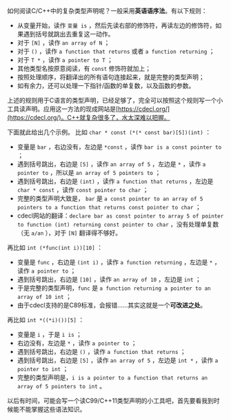 如何阅读C/C++中的复杂类型声明呢？一般采用**英语语序法**。有以下规则：
- 从变量开始，读作 `变量 is` ，然后先读右部的修饰符，再读左边的修饰符，如果遇到括号就跳出去重复这一动作。
- 对于 `[N]` ，读作 `an array of N` ；
- 对于 `()` ，读作 `a function that returns` 或者 `a function returning` ；
- 对于 `T *` ，读作 `a pointer to T` ；
- 其他类型名按原意阅读，有 `const` 修饰符就加上；
- 按照处理顺序，将翻译出的所有语句连接起来，就是完整的类型声明；
- 如有余力，还可以处理一下指针/函数的单复数，以及函数的参数。 <b></b> <b></b>

上述的规则用于C语言的类型声明，已经足够了，完全可以按照这个规则写一个小工具读声明。应用这一方法的现成网站是[https://cdecl.org/](https://cdecl.org/)。C++就复杂很多了，水太深难以把握。

下面就此给出几个示例。 比如 `char * const (*(* const bar)[5])(int)` ：
- 变量是 `bar` ，右边没有，左边是 `*const` ，读作 `bar is a const pointer to` ；
- 遇到括号跳出，右边是 `[5]` ，读作 `an array of 5` ，左边是 `*` ，读作 `a pointer to` ，所以是 `an array of 5 pointers to` ；
- 遇到括号跳出，右边是 `(int)` ，读作 `a function that returns` ，左边是 `char * const` ，读作 `const pointer to char` ；
- 完整的类型声明大致是， `bar` 是 `a const pointer to an array of 5 pointers to a function that returns const pointer to char` ；
- cdecl网站的翻译：`declare bar as const pointer to array 5 of pointer to function (int) returning const pointer to char` ，没有处理单复数（无 `a/an` ），对于 `[N]` 翻译得不够好。 

再比如 `int (*func(int i))[10]` ：
- 变量是 `func` ，右边是 `(int i)` ，读作 `a function returning` ，左边是 `*` ，读作 `a pointer to` ；
- 遇到括号跳出，右边是 `[10]` ，读作 `an array of 10` ，左边是 `int` ；
- 于是完整的类型声明，`func` 是 `a function returning a pointer to an array of 10 int` ；
- 由于cdecl支持的是C89标准，会报错……其实这就是一个**可改进之处**。 

再比如 `int *((*i)())[5]` ：
- 变量是 `i` ，于是 `i is` ；
- 右边没有，左边是 `*` ，读作 `a pointer to` ；
- 遇到括号跳出，右边是 `()` ，读作 `a function that returns` ；
- 遇到括号跳出，右边是 `[5]` ，读作 `an array of 5` ，左边是 `int *` ，读作 `a pointer to int` ；
 - 完整的类型声明是，`i is a pointer to a function that returns an array of 5 pointers to int` 。

以后有时间，可能会写一个读C99/C++11类型声明的小工具吧，首先要看我到时候能不能掌握这些语法知识。
